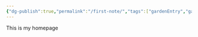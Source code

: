 ```yaml
---
{"dg-publish":true,"permalink":"/first-note/","tags":["gardenEntry","gardenEntry","gardenEntry","gardenEntry","gardenEntry","gardenEntry","gardenEntry"],"noteIcon":""}
---
```


This is my homepage